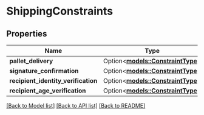 # ShippingConstraints

## Properties

Name | Type | Description | Notes
------------ | ------------- | ------------- | -------------
**pallet_delivery** | Option<[**models::ConstraintType**](ConstraintType.md)> |  | [optional]
**signature_confirmation** | Option<[**models::ConstraintType**](ConstraintType.md)> |  | [optional]
**recipient_identity_verification** | Option<[**models::ConstraintType**](ConstraintType.md)> |  | [optional]
**recipient_age_verification** | Option<[**models::ConstraintType**](ConstraintType.md)> |  | [optional]

[[Back to Model list]](../README.md#documentation-for-models) [[Back to API list]](../README.md#documentation-for-api-endpoints) [[Back to README]](../README.md)


